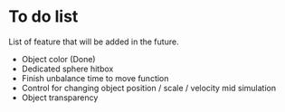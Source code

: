 # To do list
List of feature that will be added in the future.

- Object color (Done)
- Dedicated sphere hitbox
- Finish unbalance time to move function
- Control for changing object position / scale / velocity mid simulation
- Object transparency